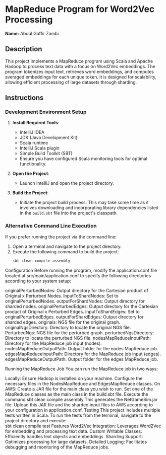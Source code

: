 # MapReduce Program for Word2Vec Processing

**Name:** Abdul Gaffir Zambi

## Description
This project implements a MapReduce program using Scala and Apache Hadoop to process text data with a focus on Word2Vec embeddings. The program tokenizes input text, retrieves word embeddings, and computes averaged embeddings for each unique token. It is designed for scalability, allowing efficient processing of large datasets through sharding.

## Instructions

### Development Environment Setup
1. **Install Required Tools**:
   - IntelliJ IDEA
   - JDK (Java Development Kit)
   - Scala runtime
   - IntelliJ Scala plugin
   - Simple Build Toolkit (SBT)
   - Ensure you have configured Scala monitoring tools for optimal functionality.

2. **Open the Project**:
   - Launch IntelliJ and open the project directory.

3. **Build the Project**:
   - Initiate the project build process. This may take some time as it involves downloading and incorporating library dependencies listed in the `build.sbt` file into the project's classpath.

### Alternative Command Line Execution
If you prefer running the project via the command line:
1. Open a terminal and navigate to the project directory.
2. Execute the following command to build the project:
   ```bash
   sbt clean compile assembly
Configuration
Before running the program, modify the application.conf file located at src/main/application.conf to specify the following directories according to your system setup:

originalPerturbedNodes: Output directory for the Cartesian product of Original x Perturbed Nodes.
InputToShardNodes: Set to originalPerturbedNodes.
outputForShardNodes: Output directory for sharded nodes.
originalPerturbedEdges: Output directory for the Cartesian product of Original x Perturbed Edges.
inputToShardEdges: Set to originalPerturbedEdges.
outputForShardEdges: Output directory for sharded edges.
originals: NGS file for the original graph.
originalNgsDirectory: Directory to locate the original NGS file.
PerturbedNgs: NGS file for the perturbed graph.
perturbedNgsDirectory: Directory to locate the perturbed NGS file.
nodesMapReduceInputPath: Directory for the MapReduce job input (nodes).
nodesMapReduceOutputPath: Output folder for the nodes MapReduce job.
edgesMapReduceInputPath: Directory for the MapReduce job input (edges).
edgesMapReduceOutputPath: Output folder for the edges MapReduce job.


Running the MapReduce Job
You can run the MapReduce job in two ways:

Locally:
Ensure Hadoop is installed on your machine.
Configure the necessary files in the NodesMapReduce and EdgesMapReduce classes.
On AWS:
Create a JAR file for the main class you wish to run.
Set one of the MapReduce classes as the main class in the build.sbt file.
Execute the command
  sbt clean compile assembly
This generates the NetGameSim.jar file.
Upload this JAR file and the sharded input files to AWS according to your configuration in application.conf.
Testing
This project includes multiple tests written in Scala. To run the tests from the terminal, navigate to the project directory and execute:  
sbt clean compile test
Features
Word2Vec Integration: Leverages Word2Vec for embedding and processing text data.
Custom Writable Classes: Efficiently handles text objects and embeddings.
Sharding Support: Optimizes processing for large datasets.
Detailed Logging: Facilitates debugging and monitoring of the MapReduce jobs.













